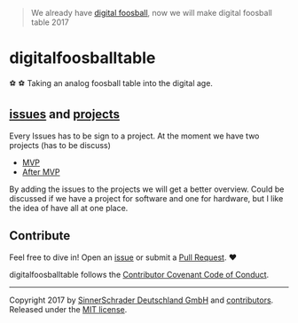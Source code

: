 > We already have [digital foosball](https://github.com/sinnerschrader/digitalfoosball), now we will make digital foosball table 2017
# digitalfoosballtable #
⚽ ⚽ Taking an analog foosball table into the digital age. 


## [issues](https://github.com/sinnerschrader/digitalfoosballtable/issues) and [projects](https://github.com/sinnerschrader/digitalfoosballtable/projects) ##
Every Issues has to be sign to a project. At the moment we have two projects (has to be discuss) 
* [MVP](https://github.com/sinnerschrader/digitalfoosballtable/projects/1)
* [After MVP](https://github.com/sinnerschrader/digitalfoosballtable/projects/2)

By adding the issues to the projects we will get a better overview.
Could be discussed if we have a project for software and one for hardware, 
but I like the idea of have all at one place.


## Contribute ##
Feel free to dive in! Open an
[issue](https://github.com/sinnerschrader/digitalfoosballtable/issues/new) or
submit a [Pull Request](https://github.com/sinnerschrader/digitalfoosballtable/compare). ❤️

digitalfoosballtable follows the [Contributor Covenant Code of Conduct](https://github.com/sinnerschrader/digitalfoosballtable/Code_of_Conduct.md).

---------------

Copyright 2017 by [SinnerSchrader Deutschland GmbH](https://github.com/sinnerschrader/) and [contributors](https://github.com/sinnerschrader/digitalfoosballtable/graphs/contributors).
Released under the [MIT license](/blob/master/LICENSE).